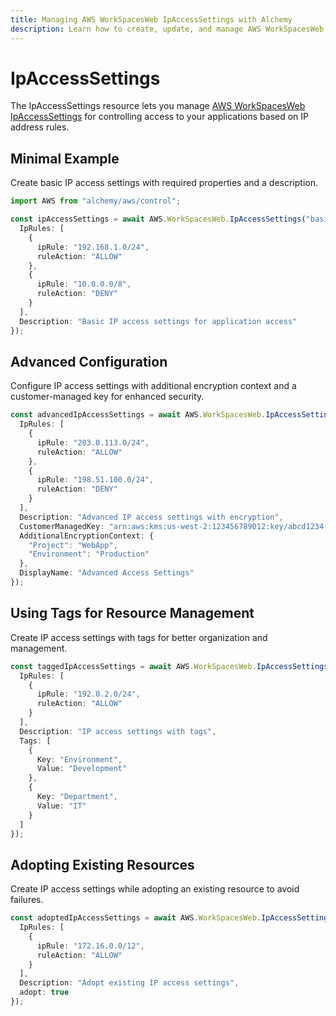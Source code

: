 ```yaml
---
title: Managing AWS WorkSpacesWeb IpAccessSettings with Alchemy
description: Learn how to create, update, and manage AWS WorkSpacesWeb IpAccessSettings using Alchemy Cloud Control.
---
```


# IpAccessSettings

The IpAccessSettings resource lets you manage [AWS WorkSpacesWeb IpAccessSettings](https://docs.aws.amazon.com/workspacesweb/latest/userguide/) for controlling access to your applications based on IP address rules.

## Minimal Example

Create basic IP access settings with required properties and a description.

```ts
import AWS from "alchemy/aws/control";

const ipAccessSettings = await AWS.WorkSpacesWeb.IpAccessSettings("basicIpAccessSettings", {
  IpRules: [
    {
      ipRule: "192.168.1.0/24",
      ruleAction: "ALLOW"
    },
    {
      ipRule: "10.0.0.0/8",
      ruleAction: "DENY"
    }
  ],
  Description: "Basic IP access settings for application access"
});
```

## Advanced Configuration

Configure IP access settings with additional encryption context and a customer-managed key for enhanced security.

```ts
const advancedIpAccessSettings = await AWS.WorkSpacesWeb.IpAccessSettings("advancedIpAccessSettings", {
  IpRules: [
    {
      ipRule: "203.0.113.0/24",
      ruleAction: "ALLOW"
    },
    {
      ipRule: "198.51.100.0/24",
      ruleAction: "DENY"
    }
  ],
  Description: "Advanced IP access settings with encryption",
  CustomerManagedKey: "arn:aws:kms:us-west-2:123456789012:key/abcd1234-a123-456a-a12b-a123b4cd56ef",
  AdditionalEncryptionContext: {
    "Project": "WebApp",
    "Environment": "Production"
  },
  DisplayName: "Advanced Access Settings"
});
```

## Using Tags for Resource Management

Create IP access settings with tags for better organization and management.

```ts
const taggedIpAccessSettings = await AWS.WorkSpacesWeb.IpAccessSettings("taggedIpAccessSettings", {
  IpRules: [
    {
      ipRule: "192.0.2.0/24",
      ruleAction: "ALLOW"
    }
  ],
  Description: "IP access settings with tags",
  Tags: [
    {
      Key: "Environment",
      Value: "Development"
    },
    {
      Key: "Department",
      Value: "IT"
    }
  ]
});
```

## Adopting Existing Resources

Create IP access settings while adopting an existing resource to avoid failures.

```ts
const adoptedIpAccessSettings = await AWS.WorkSpacesWeb.IpAccessSettings("adoptedIpAccessSettings", {
  IpRules: [
    {
      ipRule: "172.16.0.0/12",
      ruleAction: "ALLOW"
    }
  ],
  Description: "Adopt existing IP access settings",
  adopt: true
});
```